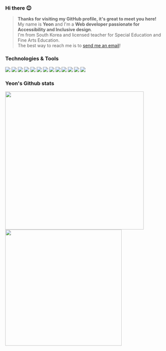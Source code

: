 ### Hi there 😊
> **Thanks for visiting my GitHub profile, it's great to meet you here!** <br />
My name is **Yeon** and I'm a **Web developer passionate for Accessibility and Inclusive design**. <br />
I'm from South Korea and licensed teacher for Special Education and Fine Arts Education. <br />
The best way to reach me is to [send me an email](mailto:awyeon@gmail.com)!

### Technologies & Tools
<img art="Ruby" src="https://img.shields.io/badge/Code-Ruby-informational?style=flat&logo=ruby&logoColor=white&color=6baac4">
<img art="React" src="https://img.shields.io/badge/Code-React-informational?style=flat&logo=react&logoColor=white&color=6baac4">
<img art="Javascript" src="https://img.shields.io/badge/Code-JavaScript-informational?style=javascript&logo=javascript&logoColor=white&color=6baac4">
<img art="CSS" src="https://img.shields.io/badge/Code-CSS-informational?style=flat&logo=css3&logoColor=white&color=6baac4">
<img art="HTML" src="https://img.shields.io/badge/Code-HTML-informational?style=flat&logo=html5&logoColor=white&color=6baac4">
<img art="Rails" src="https://img.shields.io/badge/Frameworks-Rails-informational?style=flat&logo=rubyonrails&logoColor=white&color=6baac4">
<img art="Bootstrap" src="https://img.shields.io/badge/Frameworks-Bootstrap-informational?style=fla&logo=bootstrap&logoColor=white&color=6baac4">
<img art="Jest" src="https://img.shields.io/badge/Frameworks-Jest-informational?style=flat&logo=jest&logoColor=white&color=6baac4">
<img art="PostgreSQL" src="https://img.shields.io/badge/Database-PostgreSQL-informational?style=postgresql&logo=postgresql&logoColor=white&color=6baac4">
<img art="Redis" src="https://img.shields.io/badge/Database-Redis-informational?style=flat&logo=redis&logoColor=white&color=6baac4">
<img art="Heroku" src="https://img.shields.io/badge/Cloud-Heroku-informational?style=flat&logo=heroku&logoColor=white&color=6baac4">
<img art="Mocha" src="https://img.shields.io/badge/Tools-Mocha-informational?style=flat&logo=mocha&logoColor=white&color=6baac4">
<img art="Git" src="https://img.shields.io/badge/Tools-Git-informational?style=flat&logo=git&logoColor=white&color=6baac4">

### Yeon's Github stats
<a href="https://github.com/CAVASOL">
  <img align="center" src="https://github-readme-stats.vercel.app/api?username=CAVASOL&theme=tokyonight_duo&count_private=true&show_icons=true&hide_border=true&hide_title=true&bg_color=ffffff" width="440px"/>
</a>
<a href="https://github.com/CAVASOL">
  <img align="center" src="https://github-readme-streak-stats.herokuapp.com/?user=CAVASOL&theme=tokyonight_duo&hide_border=true&ring=5094F0&fire=5094F0&currStreakNum=343434&sideNums=343434&currStreakLabel=595959&sideLabels=595959&dates=343434&border=EDF0F3&background=ffffff" width="370px" />
</a>
